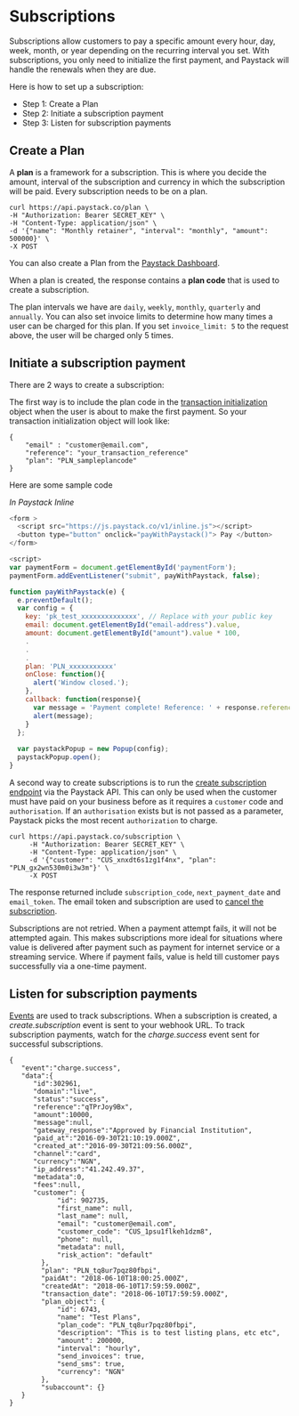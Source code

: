 # Subscriptions

Subscriptions allow customers to pay a specific amount every hour, day, week, month, or year depending on the recurring interval you set. With subscriptions, you only need to initialize the first payment, and Paystack will handle the renewals when they are due.

Here is how to set up a subscription:

- Step 1: Create a Plan
- Step 2: Initiate a subscription payment
- Step 3: Listen for subscription payments

## Create a Plan

A **plan** is a framework for a subscription. This is where you decide the amount, interval of the subscription and currency in which the subscription will be paid. Every subscription needs to be on a plan.

```
curl https://api.paystack.co/plan \
-H "Authorization: Bearer SECRET_KEY" \
-H "Content-Type: application/json" \
-d '{"name": "Monthly retainer", "interval": "monthly", "amount": 500000}' \
-X POST
```

You can also create a Plan from the [Paystack Dashboard](https://dashboard.paystack.com/#/plans).

When a plan is created, the response contains a **plan code** that is used to create a subscription.

The plan intervals we have are `daily`, `weekly`,  `monthly`, `quarterly` and `annually`. You can also set invoice limits to determine how many times a user can be charged for this plan. If you set `invoice_limit: 5` to the request above, the user will be charged only 5 times.

## Initiate a subscription payment

There are 2 ways to create a subscription:

The first way is to include the plan code in the [transaction initialization](https://developers.paystack.co/docs/recievingmoney) object when the user is about to make the first payment. So your transaction initialization object will look like:

```
{
    "email" : "customer@email.com",
    "reference": "your_transaction_reference"
    "plan": "PLN_sampleplancode"
}
```

Here are some sample code

_In Paystack Inline_

```javascript
<form >
  <script src="https://js.paystack.co/v1/inline.js"></script>
  <button type="button" onclick="payWithPaystack()"> Pay </button> 
</form>

<script>
var paymentForm = document.getElementById('paymentForm');
paymentForm.addEventListener("submit", payWithPaystack, false);

function payWithPaystack(e) {  
  e.preventDefault();
  var config = {
    key: 'pk_test_xxxxxxxxxxxxxx', // Replace with your public key
    email: document.getElementById("email-address").value,
    amount: document.getElementById("amount").value * 100,
    .
    .
    .
    plan: 'PLN_xxxxxxxxxxx'
    onClose: function(){
      alert('Window closed.');
    },
    callback: function(response){
      var message = 'Payment complete! Reference: ' + response.reference;
      alert(message);
    }
  };
  
  var paystackPopup = new Popup(config);
  paystackPopup.open();
}
```

A second way to create subscriptions is to run the [create subscription endpoint](https://developers.paystack.co/v2.0/reference#create-subscription) via the Paystack API. This can only be used when the customer must have paid on your business before as it requires a `customer` code and `authorisation`. If an `authorisation` exists but is not passed as a parameter, Paystack picks the most recent `authorization` to charge.

```
curl https://api.paystack.co/subscription \
     -H "Authorization: Bearer SECRET_KEY" \
     -H "Content-Type: application/json" \
     -d '{"customer": "CUS_xnxdt6s1zg1f4nx", "plan": "PLN_gx2wn530m0i3w3m"}' \
     -X POST
```
The response returned include `subscription_code`, `next_payment_date` and `email_token`. The email token and subscription are used to [cancel the subscription](https://developers.paystack.co/v2.0/reference#disable-subscription).

Subscriptions are not retried. When a payment attempt fails, it will not be attempted again. This makes subscriptions more ideal for situations where value is delivered after payment such as payment for internet service or a streaming service. Where if payment fails, value is held till customer pays successfully via a one-time payment.

## Listen for subscription payments

[Events](https://developers.paystack.co/v1.0/docs/events) are used to track subscriptions. When a subscription is created, a *create.subscription* event is sent to your webhook URL. To track subscription payments, watch for the *charge.success* event sent for successful subscriptions.

```
{  
   "event":"charge.success",
   "data":{  
      "id":302961,
      "domain":"live",
      "status":"success",
      "reference":"qTPrJoy9Bx",
      "amount":10000,
      "message":null,
      "gateway_response":"Approved by Financial Institution",
      "paid_at":"2016-09-30T21:10:19.000Z",
      "created_at":"2016-09-30T21:09:56.000Z",
      "channel":"card",
      "currency":"NGN",
      "ip_address":"41.242.49.37",
      "metadata":0,
      "fees":null,
      "customer": {
            "id": 902735,
            "first_name": null,
            "last_name": null,
            "email": "customer@email.com",
            "customer_code": "CUS_1psu1flkeh1dzm8",
            "phone": null,
            "metadata": null,
            "risk_action": "default"
        },
        "plan": "PLN_tq8ur7pqz80fbpi",
        "paidAt": "2018-06-10T18:00:25.000Z",
        "createdAt": "2018-06-10T17:59:59.000Z",
        "transaction_date": "2018-06-10T17:59:59.000Z",
        "plan_object": {
            "id": 6743,
            "name": "Test Plans",
            "plan_code": "PLN_tq8ur7pqz80fbpi",
            "description": "This is to test listing plans, etc etc",
            "amount": 200000,
            "interval": "hourly",
            "send_invoices": true,
            "send_sms": true,
            "currency": "NGN"
        },
        "subaccount": {}
   }
}
```